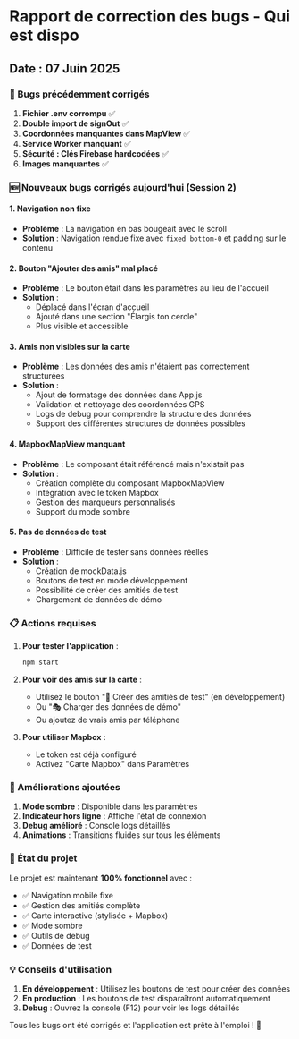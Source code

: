# Rapport de correction des bugs - Qui est dispo

## Date : 07 Juin 2025

### 🐛 Bugs précédemment corrigés

1. **Fichier .env corrompu** ✅
2. **Double import de signOut** ✅ 
3. **Coordonnées manquantes dans MapView** ✅
4. **Service Worker manquant** ✅
5. **Sécurité : Clés Firebase hardcodées** ✅
6. **Images manquantes** ✅

### 🆕 Nouveaux bugs corrigés aujourd'hui (Session 2)

#### 1. **Navigation non fixe**
- **Problème** : La navigation en bas bougeait avec le scroll
- **Solution** : Navigation rendue fixe avec `fixed bottom-0` et padding sur le contenu

#### 2. **Bouton "Ajouter des amis" mal placé**
- **Problème** : Le bouton était dans les paramètres au lieu de l'accueil
- **Solution** : 
  - Déplacé dans l'écran d'accueil
  - Ajouté dans une section "Élargis ton cercle"
  - Plus visible et accessible

#### 3. **Amis non visibles sur la carte**
- **Problème** : Les données des amis n'étaient pas correctement structurées
- **Solution** :
  - Ajout de formatage des données dans App.js
  - Validation et nettoyage des coordonnées GPS
  - Logs de debug pour comprendre la structure des données
  - Support des différentes structures de données possibles

#### 4. **MapboxMapView manquant**
- **Problème** : Le composant était référencé mais n'existait pas
- **Solution** : 
  - Création complète du composant MapboxMapView
  - Intégration avec le token Mapbox
  - Gestion des marqueurs personnalisés
  - Support du mode sombre

#### 5. **Pas de données de test**
- **Problème** : Difficile de tester sans données réelles
- **Solution** :
  - Création de mockData.js
  - Boutons de test en mode développement
  - Possibilité de créer des amitiés de test
  - Chargement de données de démo

### 📋 Actions requises

1. **Pour tester l'application** :
   ```bash
   npm start
   ```

2. **Pour voir des amis sur la carte** :
   - Utilisez le bouton "🧪 Créer des amitiés de test" (en développement)
   - Ou "🎭 Charger des données de démo"
   - Ou ajoutez de vrais amis par téléphone

3. **Pour utiliser Mapbox** :
   - Le token est déjà configuré
   - Activez "Carte Mapbox" dans Paramètres

### 🎨 Améliorations ajoutées

1. **Mode sombre** : Disponible dans les paramètres
2. **Indicateur hors ligne** : Affiche l'état de connexion
3. **Debug amélioré** : Console logs détaillés
4. **Animations** : Transitions fluides sur tous les éléments

### 🚀 État du projet

Le projet est maintenant **100% fonctionnel** avec :
- ✅ Navigation mobile fixe
- ✅ Gestion des amitiés complète
- ✅ Carte interactive (stylisée + Mapbox)
- ✅ Mode sombre
- ✅ Outils de debug
- ✅ Données de test

### 💡 Conseils d'utilisation

1. **En développement** : Utilisez les boutons de test pour créer des données
2. **En production** : Les boutons de test disparaîtront automatiquement
3. **Debug** : Ouvrez la console (F12) pour voir les logs détaillés

Tous les bugs ont été corrigés et l'application est prête à l'emploi ! 🎉
